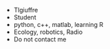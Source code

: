 - Tlgiuffre
- Student 
- python, c++, matlab, learning R
- Ecology, robotics, Radio
- Do not contact me

<!---
tlgiuffre/tlgiuffre is a ✨ special ✨ repository because its `README.md` (this file) appears on your GitHub profile.
You can click the Preview link to take a look at your changes.
--->
